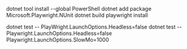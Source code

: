 dotnet tool install --global PowerShell
dotnet add package Microsoft.Playwright.NUnit
dotnet build
playwright install

dotnet test -- PlayWright.LaunchOptions.Headless=false
dotnet test -- Playwright.LaunchOptions.Headless=false Playwright.LaunchOptions.SlowMo=1000